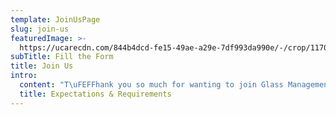 ```yaml
---
template: JoinUsPage
slug: join-us
featuredImage: >-
  https://ucarecdn.com/844b4dcd-fe15-49ae-a29e-7df993da990e/-/crop/1170x722/0,2/-/preview/
subTitle: Fill the Form
title: Join Us
intro:
  content: "T\uFEFFhank you so much for wanting to join Glass Management - if you're interested, please fill in your details below. However, please note that a lot of our age groups are currently full. \n\nPlease be aware that ONLY successful applicants will be contacted due to the high volume of emails we receive. If you are NOT successful, you will NOT receive a reply. \n\nIf you have a question regarding your application, please contact us via email only. \n\nYou MUST be reliable, have your own transport and be available at short notice between Monday - Friday, during business hours. \n\nPlease don't forget to let us know your location. We are now taking talent from the Gold Coast, Northern New South Wales, Brisbane and Melbourne."
  title: Expectations & Requirements
---
```


